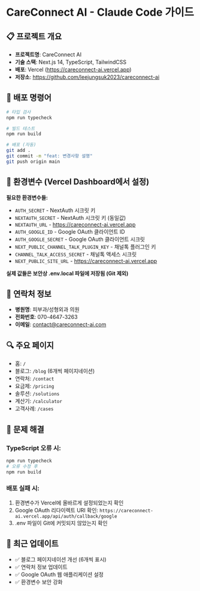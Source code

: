 # CareConnect AI - Claude Code 가이드

## 📋 프로젝트 개요
- **프로젝트명**: CareConnect AI
- **기술 스택**: Next.js 14, TypeScript, TailwindCSS
- **배포**: Vercel (https://careconnect-ai.vercel.app)
- **저장소**: https://github.com/leejungsuk2023/careconnect-ai

## 🚀 배포 명령어
```bash
# 타입 검사
npm run typecheck

# 빌드 테스트
npm run build

# 배포 (자동)
git add .
git commit -m "feat: 변경사항 설명"
git push origin main
```

## 🔧 환경변수 (Vercel Dashboard에서 설정)
**필요한 환경변수들:**
- `AUTH_SECRET` - NextAuth 시크릿 키
- `NEXTAUTH_SECRET` - NextAuth 시크릿 키 (동일값)
- `NEXTAUTH_URL` - https://careconnect-ai.vercel.app
- `AUTH_GOOGLE_ID` - Google OAuth 클라이언트 ID
- `AUTH_GOOGLE_SECRET` - Google OAuth 클라이언트 시크릿
- `NEXT_PUBLIC_CHANNEL_TALK_PLUGIN_KEY` - 채널톡 플러그인 키
- `CHANNEL_TALK_ACCESS_SECRET` - 채널톡 액세스 시크릿
- `NEXT_PUBLIC_SITE_URL` - https://careconnect-ai.vercel.app

**실제 값들은 보안상 .env.local 파일에 저장됨 (Git 제외)**

## 📱 연락처 정보
- **병원명**: 피부과/성형외과 의원
- **전화번호**: 070-4647-3263
- **이메일**: contact@careconnect-ai.com

## 🔍 주요 페이지
- 홈: `/`
- 블로그: `/blog` (6개씩 페이지네이션)
- 연락처: `/contact`
- 요금제: `/pricing`
- 솔루션: `/solutions`
- 계산기: `/calculator`
- 고객사례: `/cases`

## 🐛 문제 해결
### TypeScript 오류 시:
```bash
npm run typecheck
# 오류 수정 후
npm run build
```

### 배포 실패 시:
1. 환경변수가 Vercel에 올바르게 설정되었는지 확인
2. Google OAuth 리다이렉트 URI 확인: `https://careconnect-ai.vercel.app/api/auth/callback/google`
3. .env 파일이 Git에 커밋되지 않았는지 확인

## 📝 최근 업데이트
- ✅ 블로그 페이지네이션 개선 (6개씩 표시)
- ✅ 연락처 정보 업데이트 
- ✅ Google OAuth 웹 애플리케이션 설정
- ✅ 환경변수 보안 강화